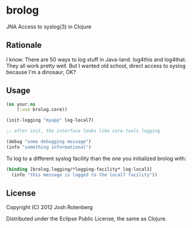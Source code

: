 # brolog

JNA Access to syslog(3) in Clojure

## Rationale

I know. There are 50 ways to log stuff in Java-land. log4this and
log4that. They all work pretty well. But I wanted old school, direct
access to syslog because I'm a dinosaur, OK?

## Usage

```clojure
(ns your.ns
    (:use brolog.core))

(init-logging "myapp" log-local7)

;; after init, the interface looks like core.tools logging

(debug "some debugging message")
(info "something informational")
```

To log to a different syslog facility than the one you initialized brolog with:

```clojure
(binding [brolog.logging/*logging-facility* log-local1]
  (info "this message is logged to the local7 facility"))
```

## License

Copyright (C) 2012 Josh Rotenberg

Distributed under the Eclipse Public License, the same as Clojure.
